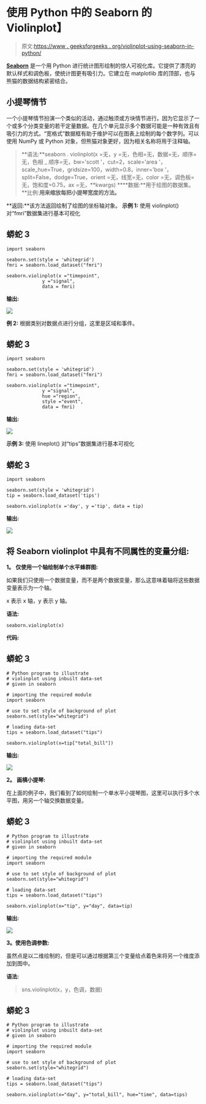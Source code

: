 # 使用 Python 中的 Seaborn 的 Violinplot】

> 原文:[https://www . geeksforgeeks . org/violinplot-using-seaborn-in-python/](https://www.geeksforgeeks.org/violinplot-using-seaborn-in-python/)

[**Seaborn**](https://www.geeksforgeeks.org/introduction-to-seaborn-python/) 是一个用 Python 进行统计图形绘制的惊人可视化库。它提供了漂亮的默认样式和调色板，使统计图更有吸引力。它建立在 matplotlib 库的顶部，也与熊猫的数据结构紧密结合。

## 小提琴情节

一个小提琴情节扮演一个类似的活动，通过触须或方块情节进行。因为它显示了一个或多个分类变量的若干定量数据。在几个单元显示多个数据可能是一种有效且有吸引力的方式。“宽格式”数据框有助于维护可以在图表上绘制的每个数字列。可以使用 NumPy 或 Python 对象，但熊猫对象更好，因为相关名称将用于注释轴。

> **语法:**seaborn . violinplot(x =无，y =无，色相=无，数据=无，顺序=无，色相 _ 顺序=无，bw='scott '，cut=2，scale='area '，scale_hue=True，gridsize=100，width=0.8，inner='box '，split=False，dodge=True，orient =无，线宽=无，color =无，调色板=无，饱和度=0.75，ax =无，**kwargs)
>  ****数据:**用于绘图的数据集。
> **比例:**用来缩放每把小提琴宽度的方法。**

**返回:**该方法返回绘制了绘图的坐标轴对象。
**示例 1:** 使用 violinplot()
对“fmri”数据集进行基本可视化

## 蟒蛇 3

```
import seaborn

seaborn.set(style = 'whitegrid')
fmri = seaborn.load_dataset("fmri")

seaborn.violinplot(x ="timepoint",
             y ="signal",
             data = fmri)
```

**输出:**

![](img/0d14cff80781feaa4f1b0c71bbab6bd5.png)

**例 2:** 根据类别对数据点进行分组，这里是区域和事件。

## 蟒蛇 3

```
import seaborn

seaborn.set(style = 'whitegrid')
fmri = seaborn.load_dataset("fmri")

seaborn.violinplot(x ="timepoint",
             y ="signal",
             hue ="region",
             style ="event",
             data = fmri)
```

**输出:**

![](img/1a7db6217731272c651fa05698317df5.png)

**示例 3:** 使用 lineplot()
对“tips”数据集进行基本可视化

## 蟒蛇 3

```
import seaborn

seaborn.set(style = 'whitegrid') 
tip = seaborn.load_dataset('tips')

seaborn.violinplot(x ='day', y ='tip', data = tip)
```

**输出:**

![](img/13addcb0966631f9def174d47c8eef5a.png)

## 将 Seaborn violinplot 中具有不同属性的变量分组:

**1。** **仅使用一个轴绘制单个水平蜂群图:**

如果我们只使用一个数据变量，而不是两个数据变量，那么这意味着轴将这些数据变量表示为一个轴。

x 表示 x 轴，y 表示 y 轴。

**语法:**

```
seaborn.violinplot(x)

```

**代码:**

## 蟒蛇 3

```
# Python program to illustrate
# violinplot using inbuilt data-set
# given in seaborn

# importing the required module
import seaborn

# use to set style of background of plot
seaborn.set(style="whitegrid")

# loading data-set
tips = seaborn.load_dataset("tips")

seaborn.violinplot(x=tip["total_bill"])
```

**输出:**

![](img/a50a7be10d0948f7ee67e99a99fd9b48.png)

**2。** **画横小提琴:**

在上面的例子中，我们看到了如何绘制一个单水平小提琴图，这里可以执行多个水平图，用另一个轴交换数据变量。

## 蟒蛇 3

```
# Python program to illustrate
# violinplot using inbuilt data-set
# given in seaborn

# importing the required module
import seaborn

# use to set style of background of plot
seaborn.set(style="whitegrid")

# loading data-set
tips = seaborn.load_dataset("tips")

seaborn.violinplot(x="tip", y="day", data=tip)
```

**输出:**

![](img/9a3b65ee5f0e787243eabaa8a549096b.png)

**3。使用色调参数:**

虽然点是以二维绘制的，但是可以通过根据第三个变量给点着色来将另一个维度添加到图中。

**语法:**

> sns.violinplot(x，y，色调，数据)

## 蟒蛇 3

```
# Python program to illustrate
# violinplot using inbuilt data-set
# given in seaborn

# importing the required module
import seaborn

# use to set style of background of plot
seaborn.set(style="whitegrid")

# loading data-set
tips = seaborn.load_dataset("tips")

seaborn.violinplot(x="day", y="total_bill", hue="time", data=tips)
```